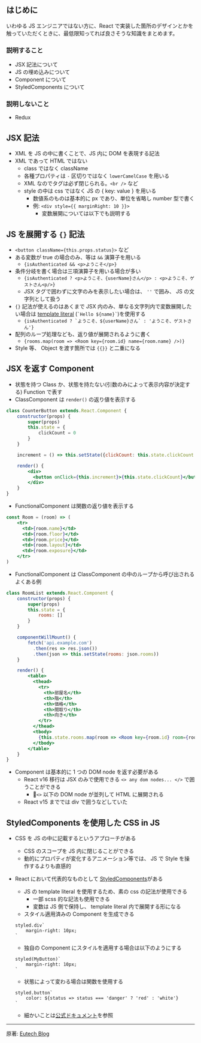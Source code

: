 ## はじめに

いわゆる JS エンジニアではない方に、React で実装した箇所のデザインとかを触っていただくときに、最低限知ってれば良さそうな知識をまとめます。

### 説明すること

- JSX 記法について
- JS の埋め込みについて
- Component について
- StyledComponents について

### 説明しないこと

- Redux


## JSX 記法

- XML を JS の中に書くことで、JS 内に DOM を表現する記法
- XML であって HTML ではない
    - class ではなく className
    - 各種プロパティは `-` 区切りではなく `lowerCamelCase` を用いる
    - XML なのでタグは必ず閉じられる。`<br />` など
    - style の中は css ではなく JS の { key: value } を用いる
        - 数値系のものは基本的に px であり、単位を省略し number 型で書く
        - 例: `<div style={{ marginRight: 10 }}>`
            - 変数展開については以下でも説明する


## JS を展開する `{}` 記法

- `<button className={this.props.status}>` など
- ある変数が true の場合のみ、等は `&&` 演算子を用いる
    - `{isAuthenticated && <p>ようこそ</p>}`
- 条件分岐を書く場合は三項演算子を用いる場合が多い
    - `{isAuthenticated ? <p>ようこそ、{userName}さん</p> : <p>ようこそ、ゲストさん<p/>}`
    - JSX タグで囲わずに文字のみを表示したい場合は、 `''` で囲み、 JS の文字列として扱う
- `{}` 記法が使えるのはあくまで JSX 内のみ、単なる文字列内で変数展開したい場合は [template literal](https://developer.mozilla.org/en-US/docs/Web/JavaScript/Reference/Template_literals) (``` `Hello ${name}` ```)を使用する
    - ```{isAuthenticated ? `ようこそ、${userName}さん` : 'ようこそ、ゲストさん'}```
- 配列のループ処理なども、返り値が展開されるように書く
    - `{rooms.map(room => <Room key={room.id} name={room.name} />)}`
- Style 等、 Object を渡す箇所では `{{}}` と二重になる


## JSX を返す Component

- 状態を持つ Class か、状態を持たない(引数のみによって表示内容が決定する) Function で表す
- ClassComponent は `render()` の返り値を表示する

```jsx
class CounterButton extends.React.Component {
    constructor(props) {
        super(props)
        this.state = {
            clickCount = 0
        }
    }

    increment = () => this.setState({clickCount: this.state.clickCount + 1})

    render() {
        <div>
          <button onClick={this.increment}>{this.state.clickCount}</button>
        </div>
    }
}
```

- FunctionalComponent は関数の返り値を表示する

```jsx
const Room = (room) => (
    <tr>
      <td>{room.name}</td>
      <td>{room.floor}</td>
      <td>{room.price}</td>
      <td>{room.layout}</td>
      <td>{room.exposure}</td>
    </tr>
)
```

- FunctionalComponent は ClassComponent の中のループから呼び出されるよくある例

```jsx
class RoomList extends.React.Component {
    constructor(props) {
        super(props)
        this.state = {
            rooms: []
        }
    }

    componentWillMount() {
        fetch('api.example.com')
          .then(res => res.json())
          .then(json => this.setState(rooms: json.rooms))
    }

    render() {
        <table>
          <thead>
            <tr>
              <th>部屋名</th>
              <th>階</th>
              <th>価格</th>
              <th>間取り</th>
              <th>向き</th>
            </tr>
          </thead>
          <tbody>
            {this.state.rooms.map(room => <Room key={room.id} room={room} />)}
          </tbody>
        </table>
    }
}
```

- Component は基本的に 1 つの DOM node を返す必要がある
    - React v16 移行は JSX のみで使用できる `<> any dom nodes... </>` で囲うことができる
        - `<>` 以下の DOM node が並列して HTML に展開される
    - React v15 まででは div で囲うなどしていた


## StyledComponents を使用した CSS in JS

- CSS を JS の中に記載するというアプローチがある
    - CSS のスコープを JS 内に閉じることができる
    - 動的にプロパティが変化するアニメーション等では、 JS で Style を操作するよりも直感的
- React において代表的なものとして [StyledComponents](https://github.com/styled-components/styled-components)がある
    - JS の template literal を使用するため、素の css の記法が使用できる
        - 一部 scss 的な記法も使用できる
        - 変数は JS 側で保持し、 template literal 内で展開する形になる
    - スタイル適用済みの Component を生成できる

    ```
    styled.div`
        margin-right: 10px;
    `
    ```

    - 独自の Component にスタイルを適用する場合は以下のようにする

    ```
    styled(MyButton)`
        margin-right: 10px;
    `
    ```

    - 状態によって変わる場合は関数を使用する

    ```
    styled.button`
        color: ${status => status === 'danger' ? 'red' : 'white'}
    `
    ```

    - 細かいことは[公式ドキュメント](https://www.styled-components.com/docs/basics)を参照

---

原著: [Eutech Blog](https://blog.euxn.me/entry/2018-04-04_easy-explanation-of-react-and-jsx-for-non-javascript-engineer/)
